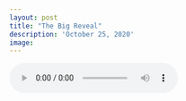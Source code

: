 ```yaml
---
layout: post
title: "The Big Reveal"
description: 'October 25, 2020'
image:
---
```


<audio controls preload="metadata">
  <source src="https://docs.google.com/uc?export=open&id=1h7OTJ0KesanohjB45yso48hpc4WvZs46" type="audio/mp3">
Your browser does not support the audio element.
</audio>
